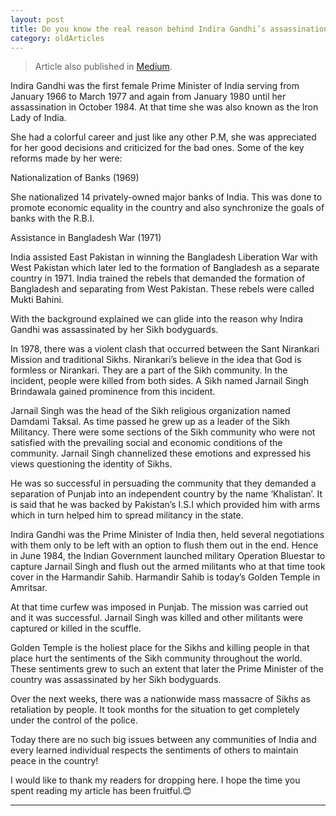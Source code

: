 ```yaml
---
layout: post 
title: Do you know the real reason behind Indira Gandhi’s assassination?
category: oldArticles
---
```


> Article also published in [Medium](https://surajsv.medium.com/).

Indira Gandhi was the first female Prime Minister of India serving from January 1966 to March 1977 and again from January 1980 until her assassination in October 1984. At that time she was also known as the Iron Lady of India.

She had a colorful career and just like any other P.M, she was appreciated for her good decisions and criticized for the bad ones. Some of the key reforms made by her were:

Nationalization of Banks (1969)

She nationalized 14 privately-owned major banks of India. This was done to promote economic equality in the country and also synchronize the goals of banks with the R.B.I.

Assistance in Bangladesh War (1971)

India assisted East Pakistan in winning the Bangladesh Liberation War with West Pakistan which later led to the formation of Bangladesh as a separate country in 1971. India trained the rebels that demanded the formation of Bangladesh and separating from West Pakistan. These rebels were called Mukti Bahini.

With the background explained we can glide into the reason why Indira Gandhi was assassinated by her Sikh bodyguards.

In 1978, there was a violent clash that occurred between the Sant Nirankari Mission and traditional Sikhs. Nirankari’s believe in the idea that God is formless or Nirankari. They are a part of the Sikh community. In the incident, people were killed from both sides. A Sikh named Jarnail Singh Brindawala gained prominence from this incident.

Jarnail Singh was the head of the Sikh religious organization named Damdami Taksal. As time passed he grew up as a leader of the Sikh Militancy. There were some sections of the Sikh community who were not satisfied with the prevailing social and economic conditions of the community. Jarnail Singh channelized these emotions and expressed his views questioning the identity of Sikhs.

He was so successful in persuading the community that they demanded a separation of Punjab into an independent country by the name ‘Khalistan’. It is said that he was backed by Pakistan’s I.S.I which provided him with arms which in turn helped him to spread militancy in the state.

Indira Gandhi was the Prime Minister of India then, held several negotiations with them only to be left with an option to flush them out in the end. Hence in June 1984, the Indian Government launched military Operation Bluestar to capture Jarnail Singh and flush out the armed militants who at that time took cover in the Harmandir Sahib. Harmandir Sahib is today’s Golden Temple in Amritsar.

At that time curfew was imposed in Punjab. The mission was carried out and it was successful. Jarnail Singh was killed and other militants were captured or killed in the scuffle.

Golden Temple is the holiest place for the Sikhs and killing people in that place hurt the sentiments of the Sikh community throughout the world. These sentiments grew to such an extent that later the Prime Minister of the country was assassinated by her Sikh bodyguards.

Over the next weeks, there was a nationwide mass massacre of Sikhs as retaliation by people. It took months for the situation to get completely under the control of the police.

Today there are no such big issues between any communities of India and every learned individual respects the sentiments of others to maintain peace in the country!

I would like to thank my readers for dropping here. I hope the time you spent reading my article has been fruitful.😊

----------------

